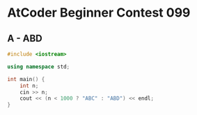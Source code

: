 # AtCoder Beginner Contest 099
## A - ABD
```cpp
#include <iostream>

using namespace std;

int main() {
    int n;
    cin >> n;
    cout << (n < 1000 ? "ABC" : "ABD") << endl;
}
```
